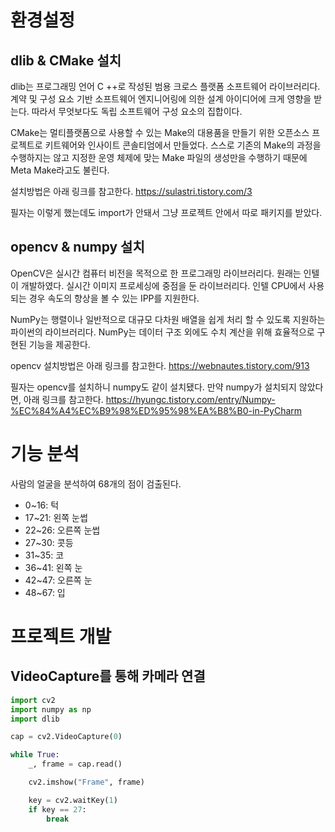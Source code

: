 # 환경설정
## dlib & CMake 설치
dlib는 프로그래밍 언어 C ++로 작성된 범용 크로스 플랫폼 소프트웨어 라이브러리다. 계약 및 구성 요소 기반 소프트웨어 엔지니어링에 의한 설계 아이디어에 크게 영향을 받는다. 따라서 무엇보다도 독립 소프트웨어 구성 요소의 집합이다.

CMake는 멀티플랫폼으로 사용할 수 있는 Make의 대용품을 만들기 위한 오픈소스 프로젝트로 키트웨어와 인사이트 콘솔티엄에서 만들었다. 스스로 기존의 Make의 과정을 수행하지는 않고 지정한 운영 체제에 맞는 Make 파일의 생성만을 수행하기 때문에 Meta Make라고도 불린다.

설치방법은 아래 링크를 참고한다.
https://sulastri.tistory.com/3

필자는 이렇게 했는데도 import가 안돼서 그냥 프로젝트 안에서 따로 패키지를 받았다.

## opencv & numpy 설치
OpenCV은 실시간 컴퓨터 비전을 목적으로 한 프로그래밍 라이브러리다. 원래는 인텔이 개발하였다. 실시간 이미지 프로세싱에 중점을 둔 라이브러리다. 인텔 CPU에서 사용되는 경우 속도의 향상을 볼 수 있는 IPP를 지원한다.

NumPy는 행렬이나 일반적으로 대규모 다차원 배열을 쉽게 처리 할 수 있도록 지원하는 파이썬의 라이브러리다. NumPy는 데이터 구조 외에도 수치 계산을 위해 효율적으로 구현된 기능을 제공한다.

opencv 설치방법은 아래 링크를 참고한다.
https://webnautes.tistory.com/913

필자는 opencv를 설치하니 numpy도 같이 설치됐다. 만약 numpy가 설치되지 않았다면, 아래 링크를 참고한다.
https://hyungc.tistory.com/entry/Numpy-%EC%84%A4%EC%B9%98%ED%95%98%EA%B8%B0-in-PyCharm


# 기능 분석
사람의 얼굴을 분석하여 68개의 점이 검출된다.

- 0~16: 턱
- 17~21: 왼쪽 눈썹
- 22~26: 오른쪽 눈썹
- 27~30: 콧등
- 31~35: 코
- 36~41: 왼쪽 눈
- 42~47: 오른쪽 눈
- 48~67: 입

# 프로젝트 개발
## VideoCapture를 통해 카메라 연결
```python
import cv2
import numpy as np
import dlib

cap = cv2.VideoCapture(0)

while True:
    _, frame = cap.read()

    cv2.imshow("Frame", frame)

    key = cv2.waitKey(1)
    if key == 27:
        break
```
